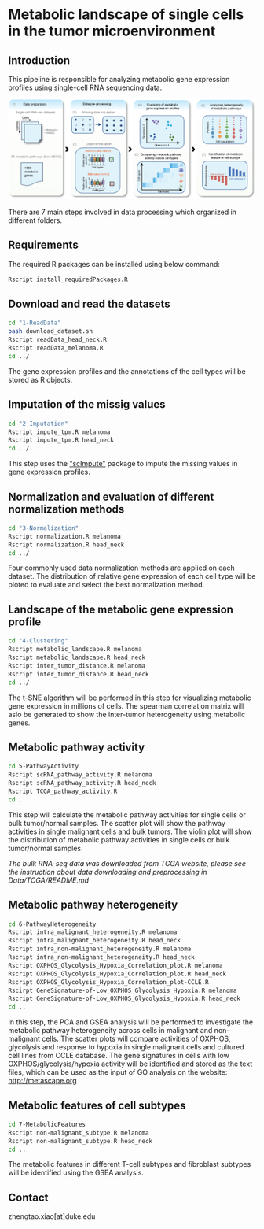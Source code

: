 Metabolic landscape of single cells in the tumor microenvironment
============
Introduction
------------
This pipeline is responsible for analyzing metabolic gene expression profiles using single-cell RNA sequencing data. 

![pipeline](pipeline.png "Schematic representation of single-cell RNA-seq data analysis")

There are 7 main steps involved in data processing which organized in different folders.

Requirements
------------
The required R packages can be installed using below command:

``` bash
Rscript install_requiredPackages.R 
```
Download and read the datasets
-----------------------------
``` bash
cd "1-ReadData"
bash download_dataset.sh
Rscript readData_head_neck.R
Rscript readData_melanoma.R
cd ../
```
The gene expression profiles and the annotations of the cell types will be stored as R objects.

Imputation of the missig values
-------------------------------
``` bash
cd "2-Imputation"
Rscript impute_tpm.R melanoma 
Rscript impute_tpm.R head_neck
cd ../
```
This step uses the ["scImpute"](https://github.com/Vivianstats/scImpute) package to impute the missing values in gene expression profiles. 

Normalization and evaluation of different normalization methods 
---------------------------------------------------------------
``` bash
cd "3-Normalization"
Rscript normalization.R melanoma
Rscript normalization.R head_neck
cd ../
```
Four commonly used data normalization methods are applied on each dataset. The distribution of relative gene expression of each cell type will be ploted to evaluate and select the best normalization method.

Landscape of the metabolic gene expression profile
--------------------------------------------------
``` bash
cd "4-Clustering"
Rscript metabolic_landscape.R melanoma
Rscript metabolic_landscape.R head_neck
Rscript inter_tumor_distance.R melanoma
Rscript inter_tumor_distance.R head_neck
cd ../
```
The t-SNE algorithm will be performed in this step for visualizing metabolic gene expression in millions of cells. The spearman correlation matrix will aslo be generated to show the inter-tumor heterogeneity using metabolic genes.

Metabolic pathway activity
--------------------------
``` bash
cd 5-PathwayActivity
Rscript scRNA_pathway_activity.R melanoma
Rscript scRNA_pathway_activity.R head_neck
Rscript TCGA_pathway_activity.R
cd ..
```
This step will calculate the metabolic pathway activities for single cells or bulk tumor/normal samples. The scatter plot will show the pathway activities in single malignant cells and bulk tumors. The violin plot will show the distribution of metabolic pathway activities in single cells or bulk tumor/normal samples.

*The bulk RNA-seq data was downloaded from TCGA website, please see the instruction about data downloading and preprocessing in Data/TCGA/README.md* 

Metabolic pathway heterogeneity
-------------------------------
``` bash
cd 6-PathwayHeterogeneity
Rscript intra_malignant_heterogeneity.R melanoma
Rscript intra_malignant_heterogeneity.R head_neck
Rscript intra_non-malignant_heterogeneity.R melanoma
Rscript intra_non-malignant_heterogeneity.R head_neck
Rscript OXPHOS_Glycolysis_Hypoxia_Correlation_plot.R melanoma
Rscript OXPHOS_Glycolysis_Hypoxia_Correlation_plot.R head_neck
Rscript OXPHOS_Glycolysis_Hypoxia_Correlation_plot-CCLE.R
Rscirpt GeneSignature-of-Low_OXPHOS_Glycolysis_Hypoxia.R melanoma
Rscript GeneSignature-of-Low_OXPHOS_Glycolysis_Hypoxia.R head_neck
cd ..
```
In this step, the PCA and GSEA analysis will be performed to investigate the metabolic pathway heterogeneity across cells in malignant and non-malignant cells. The scatter plots will compare activities of OXPHOS, glycolysis and response to hypoxia in single malignant cells and cultured cell lines from CCLE database. The gene signatures in cells with low OXPHOS/glycolysis/hypoxia activity will be identified and stored as the text files, which can be used as the input of GO analysis on the website: http://metascape.org

Metabolic features of cell subtypes
-----------------------------------
``` bash
cd 7-MetabolicFeatures
Rscript non-malignant_subtype.R melanoma
Rscript non-malignant_subtype.R head_neck
cd ..
```
The metabolic features in different T-cell subtypes and fibroblast subtypes will be identified using the GSEA analysis. 

Contact
-------
zhengtao.xiao[at]duke.edu
